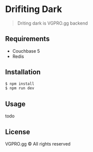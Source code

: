 # Drifiting Dark 

> Driting dark is VGPRO.gg backend

## Requirements

* Couchbase 5
* Redis 

## Installation

```sh
$ npm install
$ npm run dev
```

## Usage

todo

## License

VGPRO.gg © All rights reserved
